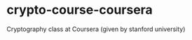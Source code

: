 crypto-course-coursera
======================

Cryptography class at Coursera (given by stanford university)